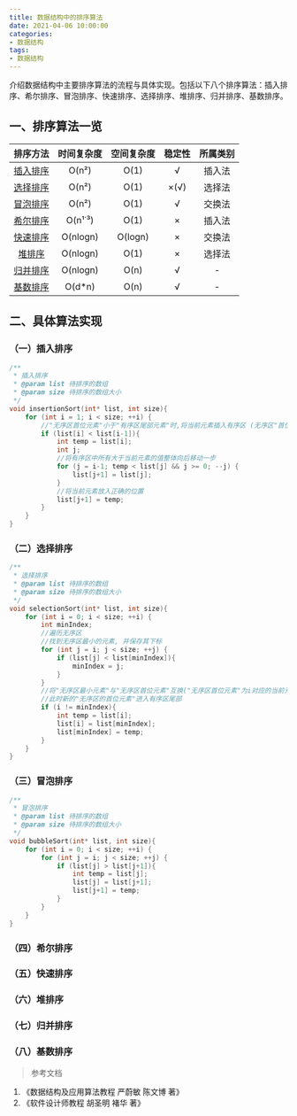 ```yaml
---
title: 数据结构中的排序算法
date: 2021-04-06 10:00:00
categories:
- 数据结构
tags:
- 数据结构
---
```


介绍数据结构中主要排序算法的流程与具体实现。包括以下八个排序算法：插入排序、希尔排序、冒泡排序、快速排序、选择排序、堆排序、归并排序、基数排序。

## 一、排序算法一览

|          排序方法           | 时间复杂度 | 空间复杂度 | 稳定性 | 所属类别 |
| :-------------------------: | :--------: | :--------: | :----: | :------: |
| [插入排序](#一插入排序) |   O(n²)    |    O(1)    |   √    |  插入法  |
| [选择排序](#二选择排序) |   O(n²)    |    O(1)    |  ×(√)  |  选择法  |
| [冒泡排序](#三冒泡排序) |   O(n²)    |    O(1)    |   √    |  交换法  |
| [希尔排序](#四希尔排序) |  O(n¹˙³)   |    O(1)    |   ×    |  插入法  |
| [快速排序](#五快速排序) |  O(nlogn)  |  O(logn)   |   ×    |  交换法  |
|   [堆排序](#六堆排序)   |  O(nlogn)  |    O(1)    |   ×    |  选择法  |
| [归并排序](#七归并排序) |  O(nlogn)  |    O(n)    |   √    |    -     |
| [基数排序](#八基数排序) |   O(d*n)   |    O(n)    |   √    |    -     |

<!--more-->

## 二、具体算法实现

### （一）插入排序

```c
/**
 * 插入排序
 * @param list 待排序的数组
 * @param size 待排序的数组大小
 */
void insertionSort(int* list, int size){
    for (int i = 1; i < size; ++i) {
        //"无序区首位元素"小于"有序区尾部元素"时,将当前元素插入有序区 (无序区"首位元素"为i对应的当前元素, 有序区尾部元素为i-1对应的上一元素)
        if (list[i] < list[i-1]){
            int temp = list[i];
            int j;
            //将有序区中所有大于当前元素的值整体向后移动一步
            for (j = i-1; temp < list[j] && j >= 0; --j) {
                list[j+1] = list[j];
            }
            //将当前元素放入正确的位置
            list[j+1] = temp;
        }
    }
}
```

### （二）选择排序
```c
/**
 * 选择排序
 * @param list 待排序的数组
 * @param size 待排序的数组大小
 */
void selectionSort(int* list, int size){
    for (int i = 0; i < size; ++i) {
        int minIndex;
        //遍历无序区
        //找到无序区最小的元素, 并保存其下标
        for (int j = i; j < size; ++j) {
            if (list[j] < list[minIndex]){
                minIndex = j;
            }
        }
        //将"无序区最小元素"与"无序区首位元素"互换("无序区首位元素"为i对应的当前元素)
        //此时新的"无序区的首位元素"进入有序区尾部
        if (i != minIndex){
            int temp = list[i];
            list[i] = list[minIndex];
            list[minIndex] = temp;
        }
    }
}
```

### （三）冒泡排序

```c
/**
 * 冒泡排序
 * @param list 待排序的数组
 * @param size 待排序的数组大小
 */
void bubbleSort(int* list, int size){
    for (int i = 0; i < size; ++i) {
        for (int j = i; j < size; ++j) {
            if (list[j] > list[j+1]){
                int temp = list[j];
                list[j] = list[j+1];
                list[j+1] = temp;
            }
        }
    }
}
```

### （四）希尔排序

### （五）快速排序

### （六）堆排序

### （七）归并排序

### （八）基数排序



> 参考文档
1. 《数据结构及应用算法教程 严蔚敏 陈文博 著》
2. 《软件设计师教程 胡圣明 褚华 著》
